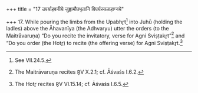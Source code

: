 +++
title = "17 उपर्याहवनीये जुह्वामौपभृतानि विपर्यस्यन्नाहाग्नये"

+++
17. While pouring the limbs from the Upabhr̥t[^1] into Juhū (holding the ladles) above the Āhavanīya (the Adhvaryu) utter the orders (to the Maitrāvaruṇa) “Do you recite the invitatory, verse for Agni Sviṣṭakr̥t”[^2] and “Do you order (the Hotr̥) to recite (the offering verse) for Agni Sviṣṭakr̥t.[^3]  


[^1]: See VII.24.5.   

[^2]: The Maitrāvaruṇa recites R̥V X.2.1; cf. Āśvaśs I.6.2.  

[^3]: The Hotr̥ recites R̥V VI.15.14; cf. Āśvaśs I.6.5.  
